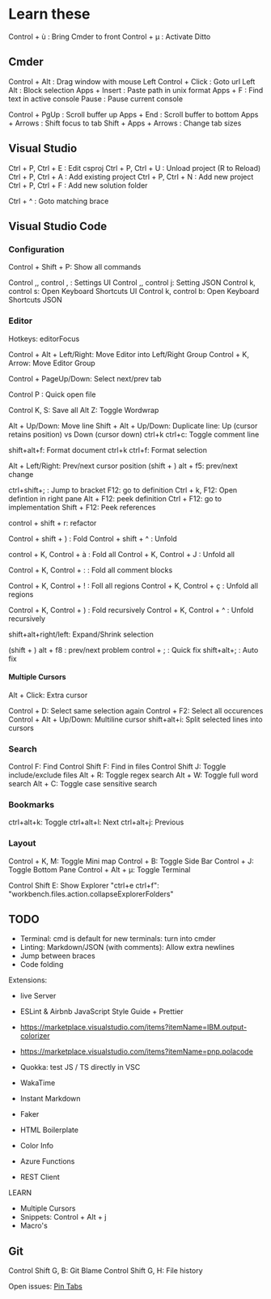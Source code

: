 # Learn these

Control + ù : Bring Cmder to front
Control + µ : Activate Ditto

## Cmder

Control + Alt : Drag window with mouse
Left Control + Click : Goto url
Left Alt : Block selection
Apps + Insert : Paste path in unix format
Apps + F : Find text in active console
Pause : Pause current console

Control + PgUp : Scroll buffer up
Apps + End : Scroll buffer to bottom
Apps + Arrows : Shift focus to tab
Shift + Apps + Arrows : Change tab sizes

## Visual Studio

Ctrl + P, Ctrl + E : Edit csproj
Ctrl + P, Ctrl + U : Unload project (R to Reload)
Ctrl + P, Ctrl + A : Add existing project
Ctrl + P, Ctrl + N : Add new project
Ctrl + P, Ctrl + F : Add new solution folder

Ctrl + ^ : Goto matching brace


## Visual Studio Code

### Configuration

Control + Shift + P: Show all commands

Control ,, control , : Settings UI
Control ,, control j: Setting JSON
Control k, control s: Open Keyboard Shortcuts UI
Control k, control b: Open Keyboard Shortcuts JSON

### Editor

Hotkeys: editorFocus

Control + Alt + Left/Right: Move Editor into Left/Right Group
Control + K, Arrow: Move Editor Group

Control + PageUp/Down: Select next/prev tab

Control P : Quick open file

Control K, S: Save all
Alt Z: Toggle Wordwrap

Alt + Up/Down: Move line
Shift + Alt + Up/Down: Duplicate line: Up (cursor retains position) vs Down (cursor down)
ctrl+k ctrl+c: Toggle comment line


shift+alt+f: Format document
ctrl+k ctrl+f: Format selection

Alt + Left/Right: Prev/next cursor position
(shift + ) alt + f5: prev/next change


ctrl+shift+; : Jump to bracket
F12: go to definition
Ctrl + k, F12: Open defintion in right pane
Alt + F12: peek definition
Ctrl + F12: go to implementation
Shift + F12: Peek references


control + shift + r: refactor




Control + shift + ) : Fold
Control + shift + ^ : Unfold

control + K, Control + à : Fold all
Control + K, Control + J : Unfold all

Control + K, Control + : : Fold all comment blocks

Control + K, Control + ! : Foll all regions
Control + K, Control + ç : Unfold all regions

Control + K, Control + ) : Fold recursively
Control + K, Control + ^ : Unfold recursively


shift+alt+right/left: Expand/Shrink selection

(shift + ) alt + f8 : prev/next problem
control + ; : Quick fix
shift+alt+; : Auto fix


#### Multiple Cursors

Alt + Click: Extra cursor

Control + D: Select same selection again
Control + F2: Select all occurences
Control + Alt + Up/Down: Multiline cursor
shift+alt+i: Split selected lines into cursors



### Search

Control F: Find
Control Shift F: Find in files
Control Shift J: Toggle include/exclude files
Alt + R: Toggle regex search
Alt + W: Toggle full word search
Alt + C: Toggle case sensitive search



### Bookmarks

ctrl+alt+k: Toggle
ctrl+alt+l: Next
ctrl+alt+j: Previous

### Layout

Control + K, M: Toggle Mini map
Control + B: Toggle Side Bar
Control + J: Toggle Bottom Pane
Control + Alt + µ: Toggle Terminal

Control Shift E: Show Explorer
"ctrl+e ctrl+f": "workbench.files.action.collapseExplorerFolders"

## TODO

- Terminal: cmd is default for new terminals: turn into cmder
- Linting: Markdown/JSON (with comments): Allow extra newlines
- Jump between braces
- Code folding


Extensions:
- live Server
- ESLint & Airbnb JavaScript Style Guide + Prettier

- https://marketplace.visualstudio.com/items?itemName=IBM.output-colorizer
- https://marketplace.visualstudio.com/items?itemName=pnp.polacode

- Quokka: test JS / TS directly in VSC
- WakaTime
- Instant Markdown
- Faker
- HTML Boilerplate
- Color Info
- Azure Functions
- REST Client


LEARN
- Multiple Cursors
- Snippets: Control + Alt + j
- Macro's


## Git

Control Shift G, B: Git Blame
Control Shift G, H: File history


Open issues:
[Pin Tabs](https://github.com/Microsoft/vscode/issues/12622)
